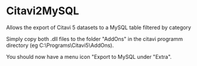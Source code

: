 # Citavi2MySQL
Allows the export of Citavi 5 datasets to a MySQL table filtered by category


Simply copy both .dll files to the folder "AddOns" in the citavi programm directory (eg C:\Programs\Citavi5\AddOns).

You should now have a menu icon "Export to MySQL under "Extra". 

